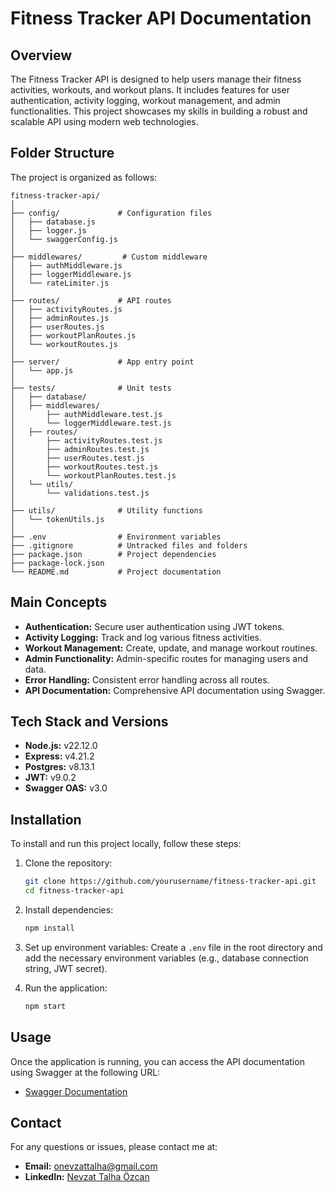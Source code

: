 # Fitness Tracker API Documentation

## Overview
The Fitness Tracker API is designed to help users manage their fitness activities, workouts, and workout plans. It includes features for user authentication, activity logging, workout management, and admin functionalities. This project showcases my skills in building a robust and scalable API using modern web technologies.

## Folder Structure
The project is organized as follows:

```
fitness-tracker-api/
│
├── config/             # Configuration files
│   ├── database.js
│   ├── logger.js
│   └── swaggerConfig.js
│
├── middlewares/         # Custom middleware
│   ├── authMiddleware.js
│   ├── loggerMiddleware.js
│   └── rateLimiter.js
│
├── routes/             # API routes
│   ├── activityRoutes.js
│   ├── adminRoutes.js
│   ├── userRoutes.js
│   ├── workoutPlanRoutes.js
│   └── workoutRoutes.js
│
├── server/             # App entry point
│   └── app.js
│
├── tests/              # Unit tests
│   ├── database/
│   ├── middlewares/ 
│       ├── authMiddleware.test.js
│       └── loggerMiddleware.test.js
│   ├── routes/
│       ├── activityRoutes.test.js
│       ├── adminRoutes.test.js
│       ├── userRoutes.test.js
│       ├── workoutRoutes.test.js
│       └── workoutPlanRoutes.test.js
│   └── utils/
│       └── validations.test.js
│
├── utils/              # Utility functions
│   └── tokenUtils.js
│
├── .env                # Environment variables
├── .gitignore          # Untracked files and folders
├── package.json        # Project dependencies
├── package-lock.json   
└── README.md           # Project documentation
```

## Main Concepts
- **Authentication:** Secure user authentication using JWT tokens.
- **Activity Logging:** Track and log various fitness activities.
- **Workout Management:** Create, update, and manage workout routines.
- **Admin Functionality:** Admin-specific routes for managing users and data.
- **Error Handling:** Consistent error handling across all routes.
- **API Documentation:** Comprehensive API documentation using Swagger.

## Tech Stack and Versions
- **Node.js:** v22.12.0
- **Express:** v4.21.2
- **Postgres:** v8.13.1
- **JWT:** v9.0.2
- **Swagger OAS:** v3.0

## Installation
To install and run this project locally, follow these steps:

1. Clone the repository:
   ```bash
   git clone https://github.com/yourusername/fitness-tracker-api.git
   cd fitness-tracker-api
   ```

2. Install dependencies:
   ```bash
   npm install
   ```

3. Set up environment variables:
   Create a `.env` file in the root directory and add the necessary environment variables (e.g., database connection string, JWT secret).

4. Run the application:
   ```bash
   npm start
   ```

## Usage
Once the application is running, you can access the API documentation using Swagger at the following URL:
- [Swagger Documentation](https://fitness-tracker-api-x3cg.onrender.com/api-docs)

## Contact
For any questions or issues, please contact me at:
- **Email:** onevzattalha@gmail.com
- **LinkedIn:** [Nevzat Talha Özcan](https://www.linkedin.com/in/nevzattalhaozcan)
